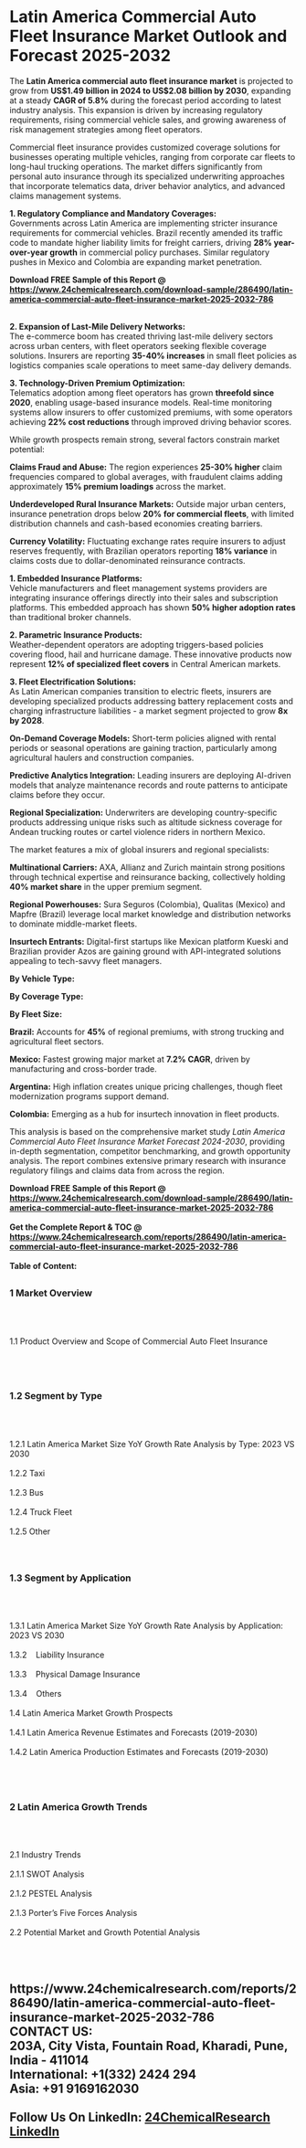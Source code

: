 <h1>Latin America Commercial Auto Fleet Insurance Market Outlook and Forecast 2025-2032</h1><p>The <strong>Latin America commercial auto fleet insurance market</strong> is projected to grow from <strong>US$1.49 billion in 2024 to US$2.08 billion by 2030</strong>, expanding at a steady <strong>CAGR of 5.8%</strong> during the forecast period according to latest industry analysis. This expansion is driven by increasing regulatory requirements, rising commercial vehicle sales, and growing awareness of risk management strategies among fleet operators.</p><p>Commercial fleet insurance provides customized coverage solutions for businesses operating multiple vehicles, ranging from corporate car fleets to long-haul trucking operations. The market differs significantly from personal auto insurance through its specialized underwriting approaches that incorporate telematics data, driver behavior analytics, and advanced claims management systems.</p><p><strong>1. Regulatory Compliance and Mandatory Coverages:</strong><br>
Governments across Latin America are implementing stricter insurance requirements for commercial vehicles. Brazil recently amended its traffic code to mandate higher liability limits for freight carriers, driving <strong>28% year-over-year growth</strong> in commercial policy purchases. Similar regulatory pushes in Mexico and Colombia are expanding market penetration.</p><div><b>Download FREE Sample of this Report @ 
            <a href="https://www.24chemicalresearch.com/download-sample/286490/latin-america-commercial-auto-fleet-insurance-market-2025-2032-786">
            https://www.24chemicalresearch.com/download-sample/286490/latin-america-commercial-auto-fleet-insurance-market-2025-2032-786</a></b></div><br><p><strong>2. Expansion of Last-Mile Delivery Networks:</strong><br>
The e-commerce boom has created thriving last-mile delivery sectors across urban centers, with fleet operators seeking flexible coverage solutions. Insurers are reporting <strong>35-40% increases</strong> in small fleet policies as logistics companies scale operations to meet same-day delivery demands.</p><p><strong>3. Technology-Driven Premium Optimization:</strong><br>
Telematics adoption among fleet operators has grown <strong>threefold since 2020</strong>, enabling usage-based insurance models. Real-time monitoring systems allow insurers to offer customized premiums, with some operators achieving <strong>22% cost reductions</strong> through improved driving behavior scores.</p><p>While growth prospects remain strong, several factors constrain market potential:</p><p><strong>Claims Fraud and Abuse:</strong> The region experiences <strong>25-30% higher</strong> claim frequencies compared to global averages, with fraudulent claims adding approximately <strong>15% premium loadings</strong> across the market.</p><p><strong>Underdeveloped Rural Insurance Markets:</strong> Outside major urban centers, insurance penetration drops below <strong>20% for commercial fleets</strong>, with limited distribution channels and cash-based economies creating barriers.</p><p><strong>Currency Volatility:</strong> Fluctuating exchange rates require insurers to adjust reserves frequently, with Brazilian operators reporting <strong>18% variance</strong> in claims costs due to dollar-denominated reinsurance contracts.</p><p><strong>1. Embedded Insurance Platforms:</strong><br>
Vehicle manufacturers and fleet management systems providers are integrating insurance offerings directly into their sales and subscription platforms. This embedded approach has shown <strong>50% higher adoption rates</strong> than traditional broker channels.</p><p><strong>2. Parametric Insurance Products:</strong><br>
Weather-dependent operators are adopting triggers-based policies covering flood, hail and hurricane damage. These innovative products now represent <strong>12% of specialized fleet covers</strong> in Central American markets.</p><p><strong>3. Fleet Electrification Solutions:</strong><br>
As Latin American companies transition to electric fleets, insurers are developing specialized products addressing battery replacement costs and charging infrastructure liabilities - a market segment projected to grow <strong>8x by 2028</strong>.</p><p><strong>On-Demand Coverage Models:</strong> Short-term policies aligned with rental periods or seasonal operations are gaining traction, particularly among agricultural haulers and construction companies.</p><p><strong>Predictive Analytics Integration:</strong> Leading insurers are deploying AI-driven models that analyze maintenance records and route patterns to anticipate claims before they occur.</p><p><strong>Regional Specialization:</strong> Underwriters are developing country-specific products addressing unique risks such as altitude sickness coverage for Andean trucking routes or cartel violence riders in northern Mexico.</p><p>The market features a mix of global insurers and regional specialists:</p><p><strong>Multinational Carriers:</strong> AXA, Allianz and Zurich maintain strong positions through technical expertise and reinsurance backing, collectively holding <strong>40% market share</strong> in the upper premium segment.</p><p><strong>Regional Powerhouses:</strong> Sura Seguros (Colombia), Qualitas (Mexico) and Mapfre (Brazil) leverage local market knowledge and distribution networks to dominate middle-market fleets.</p><p><strong>Insurtech Entrants:</strong> Digital-first startups like Mexican platform Kueski and Brazilian provider Azos are gaining ground with API-integrated solutions appealing to tech-savvy fleet managers.</p><p><strong>By Vehicle Type:</strong></p><p><strong>By Coverage Type:</strong></p><p><strong>By Fleet Size:</strong></p><p><strong>Brazil:</strong> Accounts for <strong>45%</strong> of regional premiums, with strong trucking and agricultural fleet sectors.</p><p><strong>Mexico:</strong> Fastest growing major market at <strong>7.2% CAGR</strong>, driven by manufacturing and cross-border trade.</p><p><strong>Argentina:</strong> High inflation creates unique pricing challenges, though fleet modernization programs support demand.</p><p><strong>Colombia:</strong> Emerging as a hub for insurtech innovation in fleet products.</p><p>This analysis is based on the comprehensive market study <em>Latin America Commercial Auto Fleet Insurance Market Forecast 2024-2030</em>, providing in-depth segmentation, competitor benchmarking, and growth opportunity analysis. The report combines extensive primary research with insurance regulatory filings and claims data from across the region.</p><div><b>Download FREE Sample of this Report @ 
            <a href="https://www.24chemicalresearch.com/download-sample/286490/latin-america-commercial-auto-fleet-insurance-market-2025-2032-786">
            https://www.24chemicalresearch.com/download-sample/286490/latin-america-commercial-auto-fleet-insurance-market-2025-2032-786</a></b></div><br><div><b>Get the Complete Report & TOC @ 
            <a href="https://www.24chemicalresearch.com/reports/286490/latin-america-commercial-auto-fleet-insurance-market-2025-2032-786">
            https://www.24chemicalresearch.com/reports/286490/latin-america-commercial-auto-fleet-insurance-market-2025-2032-786</a></b></div><br>
            <b>Table of Content:</b><p><h2><span style="font-size:16px"><strong>1 Market Overview&nbsp;&nbsp; &nbsp;</strong></span></h2><br />
<br />
<p>1.1 Product Overview and Scope of Commercial Auto Fleet Insurance&nbsp;</p><br />
<br />
<h2><strong><span style="font-size:16px">1.2 Segment by Type&nbsp;&nbsp; &nbsp;</span></strong></h2><br />
<br />
<p>1.2.1 Latin America Market Size YoY Growth Rate Analysis by Type: 2023 VS 2030&nbsp;&nbsp; &nbsp;<br /><br />
1.2.2 Taxi&nbsp;&nbsp; &nbsp;<br /><br />
1.2.3 Bus<br /><br />
1.2.4 Truck Fleet<br /><br />
1.2.5 Other<br /><br />
<br />
<h2><span style="font-size:16px"><strong>1.3 Segment by Application&nbsp;&nbsp;</strong></span></h2><br />
<br />
<p>1.3.1 Latin America Market Size YoY Growth Rate Analysis by Application: 2023 VS 2030&nbsp;&nbsp; &nbsp;<br /><br />
1.3.2&nbsp;&nbsp; &nbsp;Liability Insurance<br /><br />
1.3.3&nbsp;&nbsp; &nbsp;Physical Damage Insurance<br /><br />
1.3.4&nbsp;&nbsp; &nbsp;Others<br /><br />
1.4 Latin America Market Growth Prospects&nbsp;&nbsp; &nbsp;<br /><br />
1.4.1 Latin America Revenue Estimates and Forecasts (2019-2030)&nbsp;&nbsp; &nbsp;<br /><br />
1.4.2 Latin America Production Estimates and Forecasts (2019-2030)&nbsp;&nbsp;</p><br />
<br />
<h2><span style="font-size:16px"><strong>2 Latin America Growth Trends&nbsp;&nbsp; &nbsp;</strong></span></h2><br />
<br />
<p>2.1 Industry Trends&nbsp;&nbsp; &nbsp;<br /><br />
2.1.1 SWOT Analysis&nbsp;&nbsp; &nbsp;<br /><br />
2.1.2 PESTEL Analysis&nbsp;&nbsp; &nbsp;<br /><br />
2.1.3 Porter&rsquo;s Five Forces Analysis&nbsp;&nbsp; &nbsp;<br /><br />
2.2 Potential Market and Growth Potential Analysis&nbsp;&nbsp; &nbsp;</p><br />
<br />
<h2><span style="font-s</p><div><b>Get the Complete Report & TOC @ 
            <a href="https://www.24chemicalresearch.com/reports/286490/latin-america-commercial-auto-fleet-insurance-market-2025-2032-786">
            https://www.24chemicalresearch.com/reports/286490/latin-america-commercial-auto-fleet-insurance-market-2025-2032-786</a></b></div><br><b>CONTACT US:</b><br>
            203A, City Vista, Fountain Road, Kharadi, Pune, India - 411014<br>
            International: +1(332) 2424 294<br>
            Asia: +91 9169162030 <br><br>
            Follow Us On LinkedIn: <a href="https://www.linkedin.com/company/24chemicalresearch/">24ChemicalResearch LinkedIn</a>